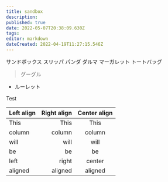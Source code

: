 ```yaml
---
title: sandbox
description: 
published: true
date: 2022-05-07T20:38:09.630Z
tags: 
editor: markdown
dateCreated: 2022-04-19T11:27:15.546Z
---
```


サンドボックス
スリッパ
パンダ
ダルマ
マーガレット
トートバッグ
> グーグル
- ルーレット

<p>Test</p>

| Left align | Right align | Center align |
|:-----------|------------:|:------------:|
| This       | This        | This         |
| column     | column      | column       |
| will       | will        | will         |
| be         | be          | be           |
| left       | right       | center       |
| aligned    | aligned     | aligned      |